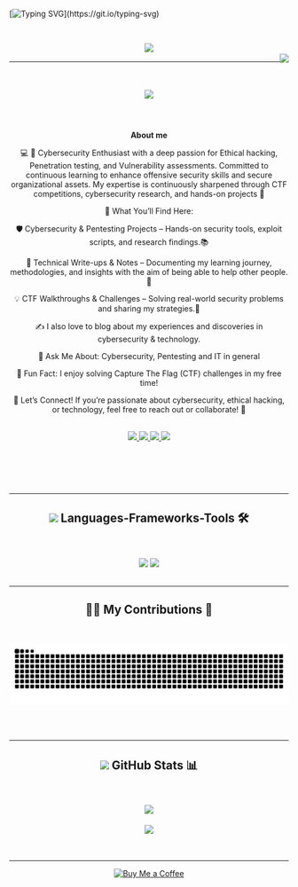 [![Typing SVG](https://readme-typing-svg.herokuapp.com?font=Fira+Code&duration=2000&pause=500&color=1FF773&multiline=true&width=435&height=180&lines=nc+-lvnp+1443;listening+on+%5Bany%5D+1443+...;connect+to+%5Bsco-sec%5D+profile;%24+script+%2Fdev%2Fnull+-c+bash;sco-sec%40profile%3A~%24+.%2Fexploit;..............................;............PwN3d!............;..............................;..............................;..............................;..............................;..............................;)](https://git.io/typing-svg)

&nbsp;
<!--💬GREETINGSTITLE / FONTS: https://www.thefancytext.com/ and then paste on 🌐WEBSITE: https://github.com/denvercoder1/readme-typing-svg -->
<p align="center">
<img src="https://readme-typing-svg.herokuapp.com?font=Orbitron&pause=1000&color=27F76A&width=360&lines=%E2%96%91A%E2%96%91C%E2%96%91C%E2%96%91E%E2%96%91S%E2%96%91S%E2%96%91+%E2%96%91G%E2%96%91A%E2%96%91I%E2%96%91N%E2%96%91E%E2%96%91D%E2%96%91">
  
<br/>
<img align="right" src="https://visitor-badge.laobi.icu/badge?page_id=sco-sec.sco-sec" />
<hr/>

<h1 align="center">
    <img src="https://readme-typing-svg.herokuapp.com/?font=Righteous&size=35&center=true&vCenter=true&width=500&height=70&duration=4000&lines=+👋+Welcome+to+My+Github!+👋;+I'm+SCO-SEC!;" />
</h1>

<br/>

<div align="center">

 **About me**


💻 🚀 Cybersecurity Enthusiast with a deep passion for Ethical hacking, Penetration testing, and Vulnerability assessments. 
Committed to continuous learning to enhance offensive security skills and secure organizational assets.
My expertise is continuously sharpened through CTF competitions, cybersecurity research, and hands-on projects 📔

🔎 What You’ll Find Here:

🛡️ Cybersecurity & Pentesting Projects – Hands-on security tools, exploit scripts, and research findings.📚

📖 Technical Write-ups & Notes – Documenting my learning journey, methodologies, and insights with the aim of being able to help other people.🙏

💡 CTF Walkthroughs & Challenges – Solving real-world security problems and sharing my strategies.🎯

✍️ I also love to blog about my experiences and discoveries in cybersecurity & technology. 



💬 Ask Me About: Cybersecurity, Pentesting and IT in general

🎯 Fun Fact: I enjoy solving Capture The Flag (CTF) challenges in my free time!

🔗 Let’s Connect!
If you’re passionate about cybersecurity, ethical hacking, or technology, feel free to reach out or collaborate! 🚀

 </div>
 <br/>
<div align="center"> 
  <a href="mailto:samuelconyike@protonmail.com">
    <img src="https://img.shields.io/badge/ProtonMail-333333?style=for-the-badge&logo=Protonmail&logoColor=red" />
  </a>
  <a href="https://medium.com/@samuelconyike" target="_blank">
    <img src="https://img.shields.io/badge/Medium-000010?style=for-the-badge&logo=medium&logoColor=white" target="_blank" />
  </a>
  <a href="https://github.com/sco-sec" target="_blank">
     <img src="https://img.shields.io/badge/Portfolio-FF5722?style=for-the-badge&logo=todoist&logoColor=white" target="_blank" />
  </a>
   <a href="https://twitter.com/sco-sec" target="_blank">
     <img src="https://img.shields.io/badge/Twitter-000000?style=for-the-badge&logo=x&logoColor=white" target="_blank" />
  </a>  
    <br/>
</div>
</br>
<p align="center">
  <img src="" alt=""></p>
  
 
</br>

 <hr/>

<div align="center">
    <h2><img src="https://media2.giphy.com/media/QssGEmpkyEOhBCb7e1/giphy.gif?cid=ecf05e47a0n3gi1bfqntqmob8g9aid1oyj2wr3ds3mg700bl&rid=giphy.gif" width ="22"> Languages-Frameworks-Tools 🛠️</h2><br/><br/>
    <img src="https://skillicons.dev/icons?i=html,css,vscode,github,git,azure,linux,windows" />
    <img src="https://skillicons.dev/icons?i=python,c,java,mysql" /><br>

</div>

<br/>

<hr/>

<div align="center">
  <h2>👨‍💻 My Contributions 🙏</h2>
  <br>
    
   ![Snake animation](https://raw.githubusercontent.com/dev-angelist/dev-angelist/output/github-contribution-grid-snake-dark.svg)
  
  <br/><br/>
</div>
<hr/>

<div align=center>
<h2 align="center"><img src="https://media.giphy.com/media/iY8CRBdQXODJSCERIr/giphy.gif" width="22"> GitHub Stats 📊</h2>

<br/><br/>
![](https://github-profile-trophy.vercel.app/?username=sco-sec&theme=tokyonight&no-frame=false&no-bg=false&margin-w=4) <br/><br/>
![](https://github-readme-streak-stats.herokuapp.com/?user=dev-angelist&theme=tokyonight&hide_border=false)

</div>
<br/>

<hr/>

<div align="center">
<a href='https://buymeacoffee.com/scosec' target='_blank'><img height='74' style='border:0px;height:74px;' src='https://miro.medium.com/v2/resize:fit:1400/1*VJdus0nKuy1uNoByh5BN3w.png' border='0' alt='Buy Me a Coffee' /></a>
</div>

<br/>

